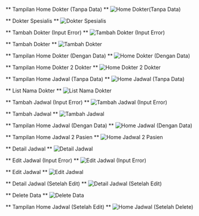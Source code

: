 ** Tampilan Home Dokter (Tanpa Data) **
![Home Dokter(Tanpa Data)](https://github.com/user-attachments/assets/ecac08b7-90d0-4954-b1aa-6c9d525488f2)

** Dokter Spesialis **
![Dokter Spesialis](https://github.com/user-attachments/assets/eaf87ac7-8707-43c1-8ecf-a6f8a83dd771)

** Tambah Dokter (Input Error) **
![Tambah Dokter (Input Error)](https://github.com/user-attachments/assets/74301e3f-ae3f-460a-b49a-3f212d3074ea)

** Tambah Dokter **
![Tambah Dokter](https://github.com/user-attachments/assets/1ea04f4c-b40b-4318-b747-13dd50cc2d14)
   
** Tampilan Home Dokter (Dengan Data) **
![Home Dokter (Dengan Data)](https://github.com/user-attachments/assets/31117475-b204-4736-9248-a1266f83ac80)
  
** Tampilan Home Dokter 2 Dokter **
![Home Dokter 2 Dokter](https://github.com/user-attachments/assets/517ab064-188d-40a7-a233-a805c666aace)
   
** Tampilan Home Jadwal (Tanpa Data) **
![Home Jadwal (Tanpa Data)](https://github.com/user-attachments/assets/fb6cc6cd-76af-4b1d-af35-b370e5181b4b)

** List Nama Dokter **
![List Nama Dokter](https://github.com/user-attachments/assets/42004811-fa58-4db5-bb9f-49bd45457781)

** Tambah Jadwal (Input Error) **
![Tambah Jadwal (Input Error)](https://github.com/user-attachments/assets/040511b2-702a-4204-b7c7-2a94754a2c03)
 
** Tambah Jadwal **
![Tambah Jadwal](https://github.com/user-attachments/assets/961c3e7f-cc39-4cdb-82bd-18cf87ca4dac)
    
** Tampilan Home Jadwal (Dengan Data) **
![Home Jadwal (Dengan Data)](https://github.com/user-attachments/assets/2477d31c-8fda-44d3-a238-b36ac2559d28)
   
** Tampilan Home Jadwal 2 Pasien **
![Home Jadwal 2 Pasien](https://github.com/user-attachments/assets/3558f186-8dee-4761-900d-b0f8d3ea63bc)
    
** Detail Jadwal **
![Detail Jadwal](https://github.com/user-attachments/assets/58b9052d-6a37-4f84-b2a9-9405db8963b0)

** Edit Jadwal (Input Error) **
![Edit Jadwal (Input Error)](https://github.com/user-attachments/assets/e30c7c85-04f4-4f86-b2d1-ee1eb3eea428)
    
** Edit Jadwal **
![Edit Jadwal](https://github.com/user-attachments/assets/aa8f46b9-a342-4b46-9d29-91a7d4617dcb)
   
** Detail Jadwal (Setelah Edit) **
![Detail Jadwal (Setelah Edit)](https://github.com/user-attachments/assets/c991a103-0c74-401f-99df-b762f70d9d54)
 
** Delete Data **
![Delete Data](https://github.com/user-attachments/assets/42bcddaf-5183-4afd-8eb7-8609745df177)
   
** Tampilan Home Jadwal (Setelah Edit) **
![Home Jadwal (Setelah Delete)](https://github.com/user-attachments/assets/90e66c63-61c4-47f2-a20e-7f2abb88842a)
    
